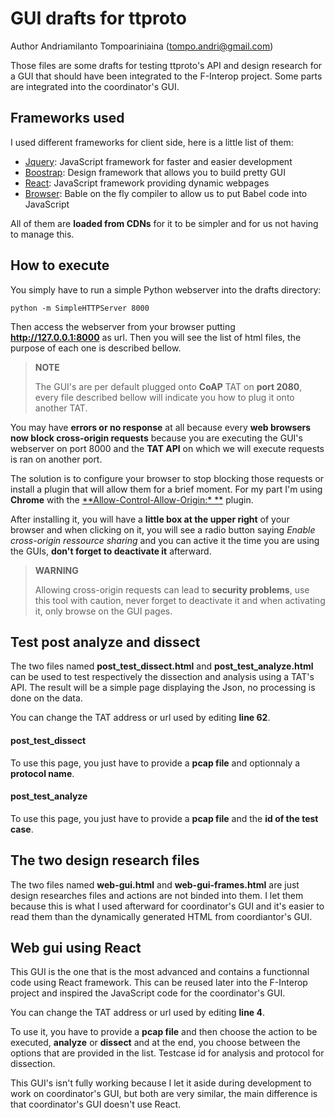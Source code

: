 GUI drafts for ttproto
======================

Author Andriamilanto Tompoariniaina (tompo.andri@gmail.com)

Those files are some drafts for testing ttproto's API and design research for
a GUI that should have been integrated to the F-Interop project. Some parts are
integrated into the coordinator's GUI.

Frameworks used
---------------
I used different frameworks for client side, here is a little list of them:

- [Jquery](https://jquery.com):
    JavaScript framework for faster and easier development
- [Boostrap](http://getbootstrap.com):
    Design framework that allows you to build pretty GUI
- [React](https://facebook.github.io/react/index.html):
    JavaScript framework providing dynamic webpages
- [Browser](https://cdnjs.com/libraries/babel-core/5.8.34):
    Bable on the fly compiler to allow us to put Babel code into JavaScript

All of them are **loaded from CDNs** for it to be simpler and for us not having
to manage this.


How to execute
--------------
You simply have to run a simple Python webserver into the drafts directory:

```
python -m SimpleHTTPServer 8000
```

Then access the webserver from your browser putting **http://127.0.0.1:8000**
as url. Then you will see the list of html files, the purpose of each one is
described bellow.

> **NOTE**
>
> The GUI's are per default plugged onto **CoAP** TAT on **port 2080**, every
> file described bellow will indicate you how to plug it onto another TAT.

You may have **errors or no response** at all because every **web browsers now
block cross-origin requests** because you are executing the GUI's webserver on
port 8000 and the **TAT API** on which we will execute requests is ran on
another port.

The solution is to configure your browser to stop blocking those requests or
install a plugin that will allow them for a brief moment. For my part I'm using
**Chrome** with the [**Allow-Control-Allow-Origin:\* **](https://chrome.google.com/webstore/detail/allow-control-allow-origi/nlfbmbojpeacfghkpbjhddihlkkiljbi?hl=en-US) plugin.

After installing it, you will have a **little box at the upper right** of your
browser and when clicking on it, you will see a radio button saying *Enable
cross-origin ressource sharing* and you can active it the time you are using the
GUIs, **don't forget to deactivate it** afterward.

> **WARNING**
>
> Allowing cross-origin requests can lead to **security problems**, use this
> tool with caution, never forget to deactivate it and when activating it, only
> browse on the GUI pages.


Test post analyze and dissect
-----------------------------
The two files named **post_test_dissect.html** and **post_test_analyze.html**
can be used to test respectively the dissection and analysis using a TAT's API.
The result will be a simple page displaying the Json, no processing is done on
the data.

You can change the TAT address or url used by editing **line 62**.

#### post_test_dissect
To use this page, you just have to provide a **pcap file** and optionnaly a
**protocol name**.

#### post_test_analyze
To use this page, you just have to provide a **pcap file** and the **id of the
test case**.


The two design research files
-----------------------------
The two files named **web-gui.html** and **web-gui-frames.html** are just design
researches files and actions are not binded into them. I let them because this
is what I used afterward for coordinator's GUI and it's easier to read them than
the dynamically generated HTML from coordiantor's GUI.


Web gui using React
-------------------
This GUI is the one that is the most advanced and contains a functionnal code
using React framework. This can be reused later into the F-Interop project and
inspired the JavaScript code for the coordinator's GUI.

You can change the TAT address or url used by editing **line 4**.

To use it, you have to provide a **pcap file** and then choose the action to be
executed, **analyze** or **dissect** and at the end, you choose between the
options that are provided in the list. Testcase id for analysis and protocol for
dissection.

This GUI's isn't fully working because I let it aside during development to work
on coordinator's GUI, but both are very similar, the main difference is that
coordinator's GUI doesn't use React.
